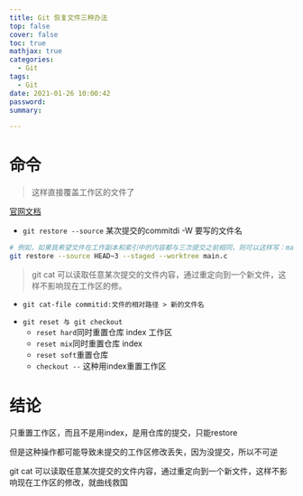 ```yaml
---
title: Git 恢复文件三种办法
top: false
cover: false
toc: true
mathjax: true
categories:
  - Git
tags:
  - Git
date: 2021-01-26 10:00:42
password:
summary:

---
```




#  命令



> 这样直接覆盖工作区的文件了

[官网文档](https://git-scm.com/docs/git-restore/2.23.0)

* `git restore --source` 某次提交的commitdi -W 要写的文件名

```bash
# 例如，如果我希望文件在工作副本和索引中的内容都与三次提交之前相同，则可以这样写：main.c
git restore --source HEAD~3 --staged --worktree main.c
```



> git cat 可以读取任意某次提交的文件内容，通过重定向到一个新文件，这样不影响现在工作区的修。

* `git cat-file commitid:文件的相对路径 > 新的文件名`

- `git reset 与 git checkout`
  - `reset hard`同时重置仓库 index 工作区
  - `reset mix`同时重置仓库 index
  - `reset soft`重置仓库
  - `checkout --` 这种用index重置工作区

# **结论**

只重置工作区，而且不是用index，是用仓库的提交，只能restore

但是这种操作都可能导致未提交的工作区修改丢失，因为没提交，所以不可逆

git cat 可以读取任意某次提交的文件内容，通过重定向到一个新文件，这样不影响现在工作区的修改，就曲线救国
